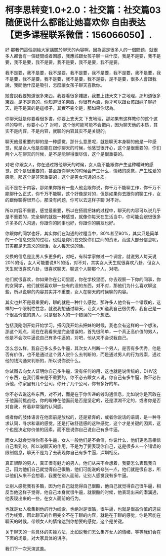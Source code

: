 # 柯李思转变1.0+2.0：社交篇：社交篇03 随便说什么都能让她喜欢你 自由表达【更多课程联系微信：156066050】.

好 那我們這個劇給大家講關於聊天的內容啊，因為這是很多人的一個問題，就很多人都會有一個疑問或者困惑，我應該跟女孩子聊一些什麼，我是不是要，我不是要，我不是要，我不是要，我不是要，我不是要，我不是要。

我不是要，我不是要，我不是要，我不是要，我不是要，我不是要，我不是要，我不是要，我不是要，我不是要，我不是要，我不是要，是不是要，很多人會跟我說，我問他什麼是吸引，怎麼讓女孩子聊天喜歡你。

她會說我要知道很多東西，我要看很多雜誌，我要上誌天文下之地理，那知道很多東西，是不是真的，你知道很多東西，你很有內涵，你才可以跟女孩跟妹子聊好天，是不是真的是這樣子，其實不完全是，那如果你認為。

你聊天就是你要看很多書，你要上支天文 下支地理，那如果有这样教你的这个这样的导师，你要小心了 对吧，这个他可能可能不会把内，因为聊天他的本质，其实不是内容，不是内容，就聊的内容其实不是关键的。

聊天他最重要的聊的是一种感觉，那什么意思呢，就是聊天本身聊的他是一种感觉，就是女人他是否能在跟你聊天的时候，他感觉很开心，这个是很重要的，你们两个人在聊天的时候，是不是能聊得很尽信，这个是很重要的。

对吧 你跟女人，你在通过跟他聊天的时候，女人能不能跟你产生这种曖昧的感觉，这个是很重要的，甚至跟你聊天的时候会产生什么，情绪的感觉，产生性爱的感觉，那这个是非常重要的，这个是男女沟通的本质。

而不是在于内容，那如果你跟有一些人他会跟你说，你千万不能聊工作，你千万不能聊什么正式，你千万不能聊，这个好像是对的，但是如果你去跟你的聊工作，女的跟你聊得很开心，那没有问题，你可以去这样子聊 对不对。

所以内容不重要，感觉最重要，所以在搭扇把妹的过程中，聊天的内容可以说几乎是不重要的，完全聊的就是一种感觉，就像你每天在生活当中，你可能会跟很很多许多多的人沟通，你跟你的同事也好，你跟你的朋友也好。

你跟你的同学也好，其实你们在沟通的过程当中，80%甚至90%，其实只是简单的一个信息交换的过程，也就是你们在交换你们之间的资讯，而这大部分信息呢，其实都是无意义的谈话，女人每天说的话。

交换的信息是比男人多更多的，对吧，有科学家做过一个调言，就说男人每天说20%的话，女人可能要说8%的话，对不对，其实女人天生就很喜欢八卦，但女人天生就很喜欢八卦，很喜欢聊天，聊这个人聊那个人，对吧。

他们就很喜欢，你如果你在公司里面，你在学校里面，你去观察一下你的同事，你的女同学，他们就很喜欢聊一些有的没的东西，对不对，那他们为什么喜欢聊这些，所以说聊的内容其实并不重要，女人在聊天的时候聊的内容。

其实也并不是最重要的，聊的就是一种什么感觉，那许多人他会有一个错误的，这样的一个限制性性念，就说我想通过聊天，让女人知道我自己很优秀，我自己是一个很高价值的男人，只是很多人的一个错误的一个想法。

包括我刚刚开始开始学习，搭闪我开始去把妹的时候，我也会有这样的一个想法，那这个观点，现在在我看来是完全错误的，首先很简单，一个真正高价值的男人，他是不会吹牛逼说自己有多牛逼的，对吧，他从来不会说我自己。

怎么怎么样，我自己多么多么牛逼，其次女人判断一个男人，是否有多优秀，他是否有价值，也不是通过这个男人说什么去判断的，而是通过男人的行为线索，通过他的钱沟通来判断的，所以说你说什么。

你试图去向女人证明你自己多牛逼，没有任何的用，这也就是说传统的，DHV这个东西，在我们看来是不重要的，你不必去跟女人说，你自己有多牛逼，你不必告诉他，你家里有几个公司，你开了几个公司，你有多好的车。

你不必去说这些东西，对不对，而是在于你传递的钱沟通信息，比如说你是否敢在于他面前挑战他，你的眼神在他面前是否是坚定的，还是漂湖不定的，或者你是否对自我，有着非常强的认同感。

或者你的肢体语言在他面前是放松的，还是紧奔的，或者你说话的语调，是一种寻求认同，寻求和谐的感觉，还是打破舒适感的这种感觉，这个才是关键的因素，这个也是决定你价值的因素，而不是说你自己说自己有多牛逼。

而女人就会觉得你有多牛逼，女人一般他们是不会信，你说什么，他们更愿意相信自己看到的，所以说聊天的作用，不是为了要表现你自己，这是很多人一个错误的限制信息，聊天不是为了去表现你自己有多牛逼，深圳相反。

真正很酷的男人，真正很有魅力的男人，他们从来不会想着，我要怎么表现我自己，因为他们自己就觉得自己很酷，他们可能说的夸张一点，他们就是很自恋，所以他们从来不会想着，我要在别人面前，让别人感觉我有多牛逼。

让别人感觉我有多酷，因为他自己就觉得自己很酷，他自己就觉得自己很牛逼，相反当他这样子觉得，他自己本身就很牛逼，就很酷的时候，他表现出来的潜溝通，他表现出来的一些，在女人面前的行为。

也就是女人收集到他的行为线索，也绝对是很酷，很牛逼，也就是很高价值的这些行为线索，因此聊天的作用完全不在于聊的内容，就是在于聊的感觉，你是否能在聊天的时候，带领女人的情绪达到你想要的感觉，这个是关键。

关于聊天的一些具体的实操方法，比如说我们怎么集齐女人的情绪，等等我们会在下面的场景，对大家具体的讲序。

我们下一次天演这羞。